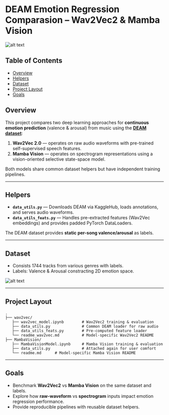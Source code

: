 # DEAM Emotion Regression Comparasion – Wav2Vec2 & Mamba Vision

![alt text](image-3.png)

## Table of Contents
- [Overview](#Overview)
- [Helpers](#helpers)
- [Dataset](#dataset)
- [Project Layout](#project-layout)
- [Goals](#goals)


## Overview

This project compares two deep learning approaches for **continuous emotion prediction** (valence & arousal) from music using the **[DEAM dataset](https://www.kaggle.com/datasets/imsparsh/deam-mediaeval-dataset-emotional-analysis-in-music)**:

1. **Wav2Vec 2.0** — operates on raw audio waveforms with pre-trained self-supervised speech features.  
2. **Mamba Vision** — operates on spectrogram representations using a vision-oriented selective state-space model.

Both models share common dataset helpers but have independent training pipelines.

---

## Helpers

- **`data_utils.py`** — Downloads DEAM via KaggleHub, loads annotations, and serves audio waveforms.  
- **`data_utils_feats.py`** — Handles pre-extracted features (Wav2Vec embeddings) and provides padded PyTorch DataLoaders.

The DEAM dataset provides **static per-song valence/arousal** as labels.

---

## Dataset

- Consists 1744 tracks from various genres with labels.
- Labels: Valence & Arousal constracting 2D emotion space.

![alt text](image-6.png)

---

## Project Layout

```
.
├── wav2vec/
   ├── wav2vec_model.ipynb        # Wav2Vec2 training & evaluation
   ├── data_utils.py              # Common DEAM loader for raw audio
   ├── data_utils_feats.py        # Pre-computed feature loader
   └── readme_wav2vec.md          # Model-specific Wav2Vec2 README
├── MambaVision/
   ├── MambaVisionModel.ipynb     # Mamba Vision training & evaluation
   ├── data_utils.py              # Attached again for user comfort
   └── readme.md      # Model-specific Mamba Vision README
```

---


## Goals

- Benchmark **Wav2Vec2** vs **Mamba Vision** on the same dataset and labels.  
- Explore how **raw-waveform** vs **spectrogram** inputs impact emotion regression performance.  
- Provide reproducible pipelines with reusable dataset helpers.
